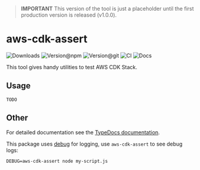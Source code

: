 > **IMPORTANT** This version of the tool is just a placeholder until the first production version is released (v1.0.0).

# aws-cdk-assert

![Downloads](https://img.shields.io/npm/dw/aws-cdk-assert?style=flat-square) ![Version@npm](https://img.shields.io/npm/v/aws-cdk-assert?label=version%40npm&style=flat-square) ![Version@git](https://img.shields.io/github/package-json/v/szikszail/aws-cdk-assert/main?label=version%40git&style=flat-square) ![CI](https://img.shields.io/github/workflow/status/szikszail/aws-cdk-assert/CI/main?label=ci&style=flat-square) ![Docs](https://img.shields.io/github/workflow/status/szikszail/aws-cdk-assert/Docs/main?label=docs&style=flat-square)

This tool gives handy utilities to test AWS CDK Stack.

## Usage

`TODO`

## Other

For detailed documentation see the [TypeDocs documentation](https://szikszail.github.io/aws-cdk-assert/).

This package uses [debug](https://www.npmjs.com/package/debug) for logging, use `aws-cdk-assert` to see debug logs:

```shell
DEBUG=aws-cdk-assert node my-script.js
```
